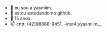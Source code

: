- 👋 eu sou a yasmiim.
- 👀 estou estudando no github.
- 💞️ 15 anos.
- 📫 cntt: (42)98888-9451.
-inst4:yyasmiim__
<!---
yyasmiim10/yyasmiim10 is a ✨ special ✨ repository because its `README.md` (this file) appears on your GitHub profile.
You can click the Preview link to take a look at your changes.
--->
